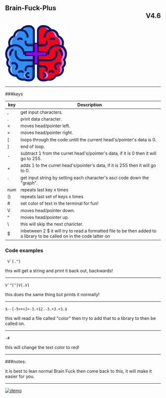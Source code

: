 <h2>Brain-Fuck-Plus<div align="right"> V4.6 </div></h2>

<img src="Brain Fuck+ logo.png" alt="drawing" width="200"/>
<hr>

###keys

| key | Description                                                                                                         |
|-----|---------------------------------------------------------------------------------------------------------------------|
| , | get input characters.                                                                                                 |
| . | print data character.                                                                                                 |
| < | moves head/pointer left.                                                                                              |
| > | moves head/pointer right.                                                                                             |
| \[ | loops through the code untill the current head's/pointer's data is 0.                                                |
| ] | end of loop.                                                                                                          |
| - | subtract 1 from the curret head's/pointer's data, if it is 0 then it will go to 255.                                  |
| + | adds 1 to the curret head's/pointer's data, if it is 255 then it will go to 0.                                        |
| \` | get input string by setting each character's asci code down the "graph".                                             |
|num| repeats last key x times                                                                                              |
|() | repeats last set of keys x times                                                                                      |
| # | set color of text in the terminal for fun!                                                                            |
| V | moves head/pointer down.                                                                                              |
| ^ | moves head/pointer up.                                                                                                |
| \\ | this will skip the next charicter.                                                                                   |
| $ | inbetween 2 $ it will try to read a formatted file to be then added to a library to be called on in the code latter on|
### Code examples

 ``` V`[.^]```

 this will get a string and print it back out, backwards!

<hr>

 ```V`^[^]V[.V]```

 this does the same thing but prints it normally!

<hr>

```$--[-5>+<]>-3.+12.-3.+3.+3.$```

this will read a file called "color" then try to add that to a library to then be called on.

<hr>

```-#```

this will change the text color to red!

<hr>

###notes:

<p>it is best to lean normal Brain Fuck then come back to this, it will make it easier for you.</p>
<hr>
<a target="_blank" href="https://repl.it/github/cyleja1234/Brain-Fuck/blob/main/main.py"><img src="https://i.ibb.co/5XQm9kh/demo.png" alt="demo" border="0"></a>
